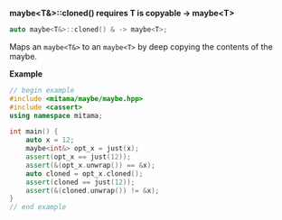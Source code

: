 **maybe&lt;T&&gt;::cloned() requires T is copyable -> maybe&lt;T&gt;**

```cpp
auto maybe<T&>::cloned() & -> maybe<T>;
```

Maps an `maybe<T&>` to an `maybe<T>` by deep copying the contents of the maybe.

**Example**

```cpp
// begin example
#include <mitama/maybe/maybe.hpp>
#include <cassert>
using namespace mitama;

int main() {
    auto x = 12;
    maybe<int&> opt_x = just(x);
    assert(opt_x == just(12));
    assert(&(opt_x.unwrap()) == &x);
    auto cloned = opt_x.cloned();
    assert(cloned == just(12));
    assert(&(cloned.unwrap()) != &x);
}
// end example
```
